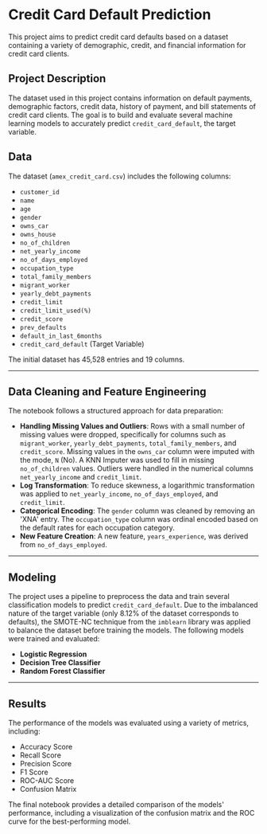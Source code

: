 # Credit Card Default Prediction

This project aims to predict credit card defaults based on a dataset containing a variety of demographic, credit, and financial information for credit card clients.

## Project Description

The dataset used in this project contains information on default payments, demographic factors, credit data, history of payment, and bill statements of credit card clients. The goal is to build and evaluate several machine learning models to accurately predict `credit_card_default`, the target variable.

## Data

The dataset (`amex_credit_card.csv`) includes the following columns:

* `customer_id`
* `name`
* `age`
* `gender`
* `owns_car`
* `owns_house`
* `no_of_children`
* `net_yearly_income`
* `no_of_days_employed`
* `occupation_type`
* `total_family_members`
* `migrant_worker`
* `yearly_debt_payments`
* `credit_limit`
* `credit_limit_used(%)`
* `credit_score`
* `prev_defaults`
* `default_in_last_6months`
* `credit_card_default` (Target Variable)

The initial dataset has 45,528 entries and 19 columns.

---

## Data Cleaning and Feature Engineering

The notebook follows a structured approach for data preparation:

* **Handling Missing Values and Outliers**: Rows with a small number of missing values were dropped, specifically for columns such as `migrant_worker`, `yearly_debt_payments`, `total_family_members`, and `credit_score`. Missing values in the `owns_car` column were imputed with the mode, `N` (No). A KNN Imputer was used to fill in missing `no_of_children` values. Outliers were handled in the numerical columns `net_yearly_income` and `credit_limit`.
* **Log Transformation**: To reduce skewness, a logarithmic transformation was applied to `net_yearly_income`, `no_of_days_employed`, and `credit_limit`.
* **Categorical Encoding**: The `gender` column was cleaned by removing an 'XNA' entry. The `occupation_type` column was ordinal encoded based on the default rates for each occupation category.
* **New Feature Creation**: A new feature, `years_experience`, was derived from `no_of_days_employed`.

---

## Modeling

The project uses a pipeline to preprocess the data and train several classification models to predict `credit_card_default`. Due to the imbalanced nature of the target variable (only 8.12% of the dataset corresponds to defaults), the SMOTE-NC technique from the `imblearn` library was applied to balance the dataset before training the models. The following models were trained and evaluated:

* **Logistic Regression**
* **Decision Tree Classifier**
* **Random Forest Classifier**

---

## Results

The performance of the models was evaluated using a variety of metrics, including:

* Accuracy Score
* Recall Score
* Precision Score
* F1 Score
* ROC-AUC Score
* Confusion Matrix

The final notebook provides a detailed comparison of the models' performance, including a visualization of the confusion matrix and the ROC curve for the best-performing model.
